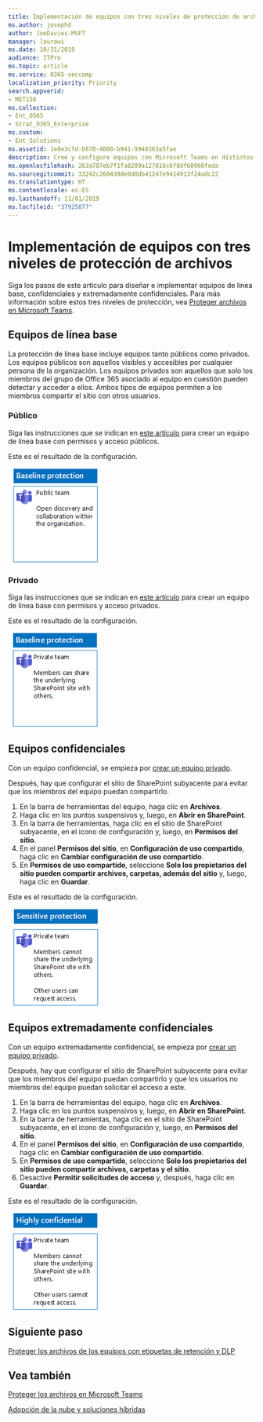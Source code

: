 ```yaml
---
title: Implementación de equipos con tres niveles de protección de archivos
ms.author: josephd
author: JoeDavies-MSFT
manager: laurawi
ms.date: 10/31/2019
audience: ITPro
ms.topic: article
ms.service: O365-seccomp
localization_priority: Priority
search.appverid:
- MET150
ms.collection:
- Ent_O365
- Strat_O365_Enterprise
ms.custom:
- Ent_Solutions
ms.assetid: 1e8e3cfd-b878-4088-b941-9940363a5fae
description: Cree y configure equipos con Microsoft Teams en distintos niveles de protección de archivos.
ms.openlocfilehash: 263a787eb7f1fa8289a127816c6f8df60960feda
ms.sourcegitcommit: 33242c260439de0d8db41247e9414913f24adc22
ms.translationtype: HT
ms.contentlocale: es-ES
ms.lasthandoff: 11/01/2019
ms.locfileid: "37925877"
---
```

# <a name="deploy-teams-for-three-tiers-of-protection-for-files"></a>Implementación de equipos con tres niveles de protección de archivos

Siga los pasos de este artículo para diseñar e implementar equipos de línea base, confidenciales y extremadamente confidenciales. Para más información sobre estos tres niveles de protección, vea [Proteger archivos en Microsoft Teams](secure-files-in-teams.md).
  
## <a name="baseline-teams"></a>Equipos de línea base

La protección de línea base incluye equipos tanto públicos como privados. Los equipos públicos son aquellos visibles y accesibles por cualquier persona de la organización. Los equipos privados son aquellos que solo los miembros del grupo de Office 365 asociado al equipo en cuestión pueden detectar y acceder a ellos. Ambos tipos de equipos permiten a los miembros compartir el sitio con otros usuarios.
  
### <a name="public"></a>Público

Siga las instrucciones que se indican en [este artículo](https://support.office.com/article/create-a-team-from-scratch-174adf5f-846b-4780-b765-de1a0a737e2b) para crear un equipo de línea base con permisos y acceso públicos.

Este es el resultado de la configuración.
  
![Protección de nivel de línea base de un equipo público.](../media/baseline-public-team.png)
  
### <a name="private"></a>Privado

Siga las instrucciones que se indican en [este artículo](https://support.office.com/article/create-a-team-from-scratch-174adf5f-846b-4780-b765-de1a0a737e2b) para crear un equipo de línea base con permisos y acceso privados.

Este es el resultado de la configuración.

![Protección de nivel de línea base de un equipo privado.](../media/baseline-private-team.png)
  
## <a name="sensitive-teams"></a>Equipos confidenciales

Con un equipo confidencial, se empieza por [crear un equipo privado](https://support.office.com//article/create-a-team-from-scratch-174adf5f-846b-4780-b765-de1a0a737e2b).

Después, hay que configurar el sitio de SharePoint subyacente para evitar que los miembros del equipo puedan compartirlo.

1.  En la barra de herramientas del equipo, haga clic en **Archivos**.
2.  Haga clic en los puntos suspensivos y, luego, en **Abrir en SharePoint**.
3.  En la barra de herramientas, haga clic en el sitio de SharePoint subyacente, en el icono de configuración y, luego, en **Permisos del sitio**.
4.  En el panel **Permisos del sitio**, en **Configuración de uso compartido**, haga clic en **Cambiar configuración de uso compartido**.
5.  En **Permisos de uso compartido**, seleccione **Solo los propietarios del sitio pueden compartir archivos, carpetas, además del sitio** y, luego, haga clic en **Guardar**.

Este es el resultado de la configuración.
  
![Protección confidencial de un equipo.](../media/sensitive-team.png)
 

## <a name="highly-confidential-teams"></a>Equipos extremadamente confidenciales

Con un equipo extremadamente confidencial, se empieza por [crear un equipo privado](https://support.office.com//article/create-a-team-from-scratch-174adf5f-846b-4780-b765-de1a0a737e2b).

Después, hay que configurar el sitio de SharePoint subyacente para evitar que los miembros del equipo puedan compartirlo y que los usuarios no miembros del equipo puedan solicitar el acceso a este.

1.  En la barra de herramientas del equipo, haga clic en **Archivos**.
2.  Haga clic en los puntos suspensivos y, luego, en **Abrir en SharePoint**.
3.  En la barra de herramientas, haga clic en el sitio de SharePoint subyacente, en el icono de configuración y, luego, en **Permisos del sitio**.
4.  En el panel **Permisos del sitio**, en **Configuración de uso compartido**, haga clic en **Cambiar configuración de uso compartido**.
5.  En **Permisos de uso compartido**, seleccione **Solo los propietarios del sitio pueden compartir archivos, carpetas y el sitio**.
6.  Desactive **Permitir solicitudes de acceso** y, después, haga clic en **Guardar**.

Este es el resultado de la configuración.
  
![Protección extremadamente confidencial de un equipo.](../media/highly-confidential-team.png)  
  
## <a name="next-step"></a>Siguiente paso

[Proteger los archivos de los equipos con etiquetas de retención y DLP](deploy-teams-retention-DLP.md)

## <a name="see-also"></a>Vea también

[Proteger los archivos en Microsoft Teams](secure-files-in-teams.md)
  
[Adopción de la nube y soluciones híbridas](https://docs.microsoft.com/office365/enterprise/cloud-adoption-and-hybrid-solutions)
